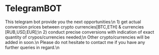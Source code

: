# TelegramBOT
  This telegram bot provide you the next opportunities:\n
    1) get actual conversion prices between crypto currencies[BTC,ETH] & currencies [RUB,USD,EUR];\n
    2) conduct precise conversions with indication of exact quantity of crypos/currencies needed;\n
  Other crypto/currencies will be added in soon.\n
  Please do not hesitate to contact me if you have any further queries in regard.\n
  

